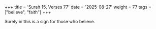 +++
title = 'Surah 15, Verses 77'
date = '2025-08-27'
weight = 77
tags = ["believe", "faith"]
+++

Surely in this is a sign for those who believe.